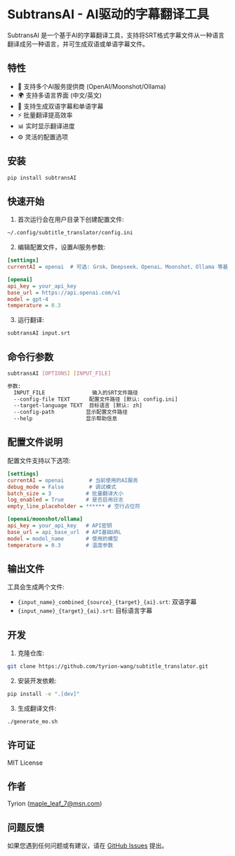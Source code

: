 # SubtransAI - AI驱动的字幕翻译工具

SubtransAI 是一个基于AI的字幕翻译工具，支持将SRT格式字幕文件从一种语言翻译成另一种语言，并可生成双语或单语字幕文件。

## 特性

- 🚀 支持多个AI服务提供商 (OpenAI/Moonshot/Ollama)
- 🌍 支持多语言界面 (中文/英文)
- 📝 支持生成双语字幕和单语字幕
- ⚡ 批量翻译提高效率
- 📊 实时显示翻译进度
- ⚙️ 灵活的配置选项

## 安装
```bash
pip install subtransAI
```

## 快速开始

1. 首次运行会在用户目录下创建配置文件:
```bash
~/.config/subtitle_translator/config.ini
```

2. 编辑配置文件，设置AI服务参数:
```ini
[settings]
currentAI = openai  # 可选: Grok、Deepseek、Openai、Moonshot、Ollama 等基于OpenAI api的大模型接口

[openai]
api_key = your_api_key
base_url = https://api.openai.com/v1
model = gpt-4
temperature = 0.3
```

3. 运行翻译:
```bash
subtransAI input.srt
```

## 命令行参数

```bash
subtransAI [OPTIONS] [INPUT_FILE]

参数:
  INPUT_FILE               输入的SRT文件路径
  --config-file TEXT      配置文件路径 [默认: config.ini]
  --target-language TEXT  目标语言 [默认: zh]
  --config-path          显示配置文件路径
  --help                 显示帮助信息
```
## 配置文件说明

配置文件支持以下选项:

```ini
[settings]
currentAI = openai        # 当前使用的AI服务
debug_mode = False        # 调试模式
batch_size = 3           # 批量翻译大小
log_enabled = True       # 是否启用日志
empty_line_placeholder = ****** # 空行占位符

[openai/moonshot/ollama]
api_key = your_api_key   # API密钥
base_url = api_base_url  # API基础URL
model = model_name       # 使用的模型
temperature = 0.3        # 温度参数
```

## 输出文件

工具会生成两个文件:
- `{input_name}_combined_{source}_{target}_{ai}.srt`: 双语字幕
- `{input_name}_{target}_{ai}.srt`: 目标语言字幕

## 开发

1. 克隆仓库:
```bash
git clone https://github.com/tyrion-wang/subtitle_translator.git
``` 

2. 安装开发依赖:
```bash
pip install -e ".[dev]"
```

3. 生成翻译文件:
```bash
./generate_mo.sh
```

## 许可证

MIT License

## 作者

Tyrion (maple_leaf_7@msn.com)

## 问题反馈

如果您遇到任何问题或有建议，请在 [GitHub Issues](https://github.com/tyrion-wang/subtitle_translator/issues) 提出。


